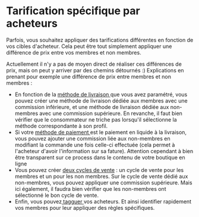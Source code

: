 # Tarification spécifique par acheteurs

Parfois, vous souhaitez appliquer des tarifications différentes en fonction de vos cibles d'acheteur. Cela peut être tout simplement appliquer une différence de prix entre vos membres  et non membres.

Actuellement il n'y a pas de moyen direct de réaliser ces différences de prix, mais on peut y arriver par des chemins détournés :\) Explications en prenant pour exemple une différence de prix entre membres et non membres :

* En fonction de la [méthode de livraison ](types-de-livraisons.md)que vous avez paramétré, vous pouvez créer une méthode de livraison dédiée aux membres avec une commission inférieure, et une méthode de livraison dédiée aux non-membres avec une commission supérieure. En revanche, il faut bien vérifier que le consommateur ne triche pas lorsqu'il sélectionne la méthode correspondante à son profil.
* Si votre [méthode de paiement ](methodes-de-paiements.md)est le paiement en liquide à la livraison, vous pouvez ajouter une commission liée aux non-membres en modifiant la commande une fois celle-ci effectuée \(cela permet à l'acheteur d'avoir l'information sur sa fature\). Attention cependant à bien être transparent sur ce process dans le contenu de votre boutique en ligne
* Vous pouvez créer [deux cycles de vente](opening-more-than-one-order-cycle.md) : un cycle de vente pour les membres et un pour les non membres. Sur le cycle de vente dédié aux non-membres, vous pouvez appliquer une commission supérieure. Mais ici également, il faudra bien vérifier que les non-membres ont sélectionné le bon cycle de vente.
* Enfin, vous pouvez[ tagguer ](customized-shopping-experience.md)vos acheteurs. Et ainsi identifier rapidement vos membres pour leur appliquer des règles spécifiques.

